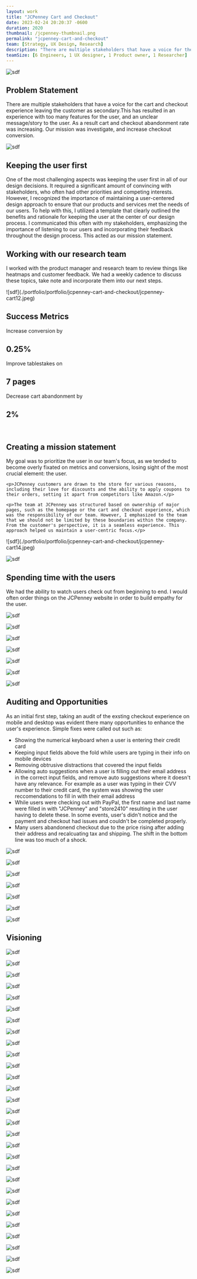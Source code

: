```yaml
---
layout: work
title: "JCPenney Cart and Checkout"
date: 2023-02-24 20:20:37 -0600
duration: 2020
thumbnail: /jcpenney-thumbnail.png
permalink: "jcpenney-cart-and-checkout"
team: [Strategy, UX Design, Research]
description: "There are multiple stakeholders that have a voice for the cart and checkout experience leaving the customer as secondary. This has resulted in an experience with too many features for the user, and an unclear message/story to the user. As a result cart and checkout abandonment rate was increasing."
teamSize: [6 Engineers, 1 UX designer, 1 Product owner, 1 Researcher]
---
```


![sdf](./portfolio/portfolio/jcpenney-cart-and-checkout/jcpenney-banner.png)

<div class="grid-6 grid-1-mobile">
  <h2>Problem Statement</h2>
  <p>There are multiple stakeholders that have a voice for the cart and checkout experience leaving the customer as secondary.This has resulted in an experience with too many features for the user, and an unclear message/story to the user. As a result cart and checkout abandonment rate was increasing. Our mission was investigate, and increase checkout conversion.</p>
</div>

<!-- ![sdf](./portfolio/portfolio/jcpenney-cart-and-checkout/jcpenney-cart4.jpeg) -->

<!-- ![sdf](./portfolio/portfolio/jcpenney-cart-and-checkout/jcpenney-cart5.jpeg) -->

![sdf](./portfolio/portfolio/jcpenney-cart-and-checkout/jcpenney-cart11.jpeg)

<div class="grid-6 grid-1-mobile">
  <h2>Keeping the user first</h2>
  <p>One of the most challenging aspects was keeping the user first in all of our design decisions. It required a significant amount of convincing with stakeholders, who often had other priorities and competing interests. However, I recognized the importance of maintaining a user-centered design approach to ensure that our products and services met the needs of our users. To help with this, I utilized a template that clearly outlined the benefits and rationale for keeping the user at the center of our design process. I communicated this often with my stakeholders, emphasizing the importance of listening to our users and incorporating their feedback throughout the design process. This acted as our mission statement.</p>
</div>

<div class="grid-6 grid-1-mobile">
  <h2>Working with our research team</h2>
  <p>I worked with the product manager and research team to review things like heatmaps and customer feedback. We had a weekly cadence to discuss these topics, take note and incorporate them into our next steps.</p>
</div>
![sdf](./portfolio/portfolio/jcpenney-cart-and-checkout/jcpenney-cart12.jpeg)

<div class="">
  <h2>Success Metrics</h2>
  <div class="grid-4">
    <div>
      <p>Increase conversion by</p>
      <h2 class="display">0.25%</h2>
    </div>
    <div>
      <p>Improve tablestakes on</p>
      <h2 class="display">7 pages</h2>
    </div>
    <div>
      <p>Decrease cart abandonment by</p>
      <h2 class="display">2%</h2>
    </div>
  </div>
</div>

<br>

<div class="grid-6 grid-1-mobile">
  <h2>Creating a mission statement</h2>
  <div>
    <p>My goal was to prioritize the user in our team's focus, as we tended to become overly fixated on metrics and conversions, losing sight of the most crucial element: the user.</p>

    <p>JCPenney customers are drawn to the store for various reasons, including their love for discounts and the ability to apply coupons to their orders, setting it apart from competitors like Amazon.</p>

    <p>The team at JCPenney was structured based on ownership of major pages, such as the homepage or the cart and checkout experience, which was the responsibility of our team. However, I emphasized to the team that we should not be limited by these boundaries within the company. From the customer's perspective, it is a seamless experience. This approach helped us maintain a user-centric focus.</p>

  </div>
</div>
![sdf](./portfolio/portfolio/jcpenney-cart-and-checkout/jcpenney-cart14.jpeg)

![sdf](./portfolio/portfolio/jcpenney-cart-and-checkout/jcpenney-cart15.jpeg)

<div class="grid-6 grid-1-mobile">
  <h2>Spending time with the users</h2>
  <p>We had the ability to watch users check out from beginning to end. I would often order things on the JCPenney website in order to build empathy for the user.</p>
</div>
<!-- ![sdf](./portfolio/portfolio/jcpenney-cart-and-checkout/jcpenney-cart16.jpeg) -->

![sdf](./portfolio/portfolio/jcpenney-cart-and-checkout/jcpenney-cart17.jpeg)

![sdf](./portfolio/portfolio/jcpenney-cart-and-checkout/jcpenney-cart18.jpeg)

![sdf](./portfolio/portfolio/jcpenney-cart-and-checkout/jcpenney-cart19.jpeg)

![sdf](./portfolio/portfolio/jcpenney-cart-and-checkout/jcpenney-cart20.jpeg)

![sdf](./portfolio/portfolio/jcpenney-cart-and-checkout/jcpenney-cart21.jpeg)

![sdf](./portfolio/portfolio/jcpenney-cart-and-checkout/jcpenney-cart22.jpeg)

![sdf](./portfolio/portfolio/jcpenney-cart-and-checkout/jcpenney-cart23.jpeg)

<div class="grid-6 grid-1-mobile">
  <h2>Auditing and Opportunities</h2>
  <p>As an initial first step, taking an audit of the exsting checkout experience on mobile and desktop was evident there many opportunities to enhance the user's experience. Simple fixes were called out such as:</p>
</div>

<div>
  <ul class="columns-2">
    <li>Showing the numerical keyboard when a user is entering their credit card</li>
    <li>Keeping input fields above the fold while users are typing in their info on mobile devices</li>
    <li>Removing obtrusive distractions that covered the input fields</li>
    <li>Allowing auto suggestions when a user is filling out their email address in the correct input fields, and remove auto suggestions where it doesn't have any relevance. For example as a user was typing in their CVV number to their credit card, the system was showing the user reccomendations to fill in with their email address</li>
    <li>While users were checking out with PayPal, the first name and last name were filled in with "JCPenney" and "store2410" resulting in the user having to delete these. In some events, user's didn't notice and the payment and checkout had issues and couldn't be completed properly.</li>
    <li>Many users abandonend checkout due to the price rising after adding their address and recalcuating tax and shipping. The shift in the bottom line was too much of a shock.</li>
  </ul>
</div>

<!-- ![sdf](./portfolio/portfolio/jcpenney-cart-and-checkout/jcpenney-cart24.jpeg) -->

![sdf](./portfolio/portfolio/jcpenney-cart-and-checkout/jcpenney-cart25.jpeg)

![sdf](./portfolio/portfolio/jcpenney-cart-and-checkout/jcpenney-cart26.jpeg)

![sdf](./portfolio/portfolio/jcpenney-cart-and-checkout/jcpenney-cart27.jpeg)

![sdf](./portfolio/portfolio/jcpenney-cart-and-checkout/jcpenney-cart28.jpeg)

![sdf](./portfolio/portfolio/jcpenney-cart-and-checkout/jcpenney-cart29.jpeg)

![sdf](./portfolio/portfolio/jcpenney-cart-and-checkout/jcpenney-cart30.jpeg)

![sdf](./portfolio/portfolio/jcpenney-cart-and-checkout/jcpenney-cart31.jpeg)

<div class="grid-6 grid-1-mobile">
  <h2>Visioning</h2>
</div>

![sdf](./portfolio/portfolio/jcpenney-cart-and-checkout/jcpenney-cart32.jpeg)

![sdf](./portfolio/portfolio/jcpenney-cart-and-checkout/jcpenney-cart33.jpeg)

![sdf](./portfolio/portfolio/jcpenney-cart-and-checkout/jcpenney-cart34.jpeg)

![sdf](./portfolio/portfolio/jcpenney-cart-and-checkout/jcpenney-cart35.jpeg)

![sdf](./portfolio/portfolio/jcpenney-cart-and-checkout/jcpenney-cart36.jpeg)

![sdf](./portfolio/portfolio/jcpenney-cart-and-checkout/jcpenney-cart37.jpeg)

![sdf](./portfolio/portfolio/jcpenney-cart-and-checkout/jcpenney-cart38.jpeg)

![sdf](./portfolio/portfolio/jcpenney-cart-and-checkout/jcpenney-cart39.jpeg)

![sdf](./portfolio/portfolio/jcpenney-cart-and-checkout/jcpenney-cart40.jpeg)

![sdf](./portfolio/portfolio/jcpenney-cart-and-checkout/jcpenney-cart41.jpeg)

![sdf](./portfolio/portfolio/jcpenney-cart-and-checkout/jcpenney-cart42.jpeg)

![sdf](./portfolio/portfolio/jcpenney-cart-and-checkout/jcpenney-cart43.jpeg)

![sdf](./portfolio/portfolio/jcpenney-cart-and-checkout/jcpenney-cart44.jpeg)

![sdf](./portfolio/portfolio/jcpenney-cart-and-checkout/jcpenney-cart45.jpeg)

![sdf](./portfolio/portfolio/jcpenney-cart-and-checkout/jcpenney-cart46.jpeg)

![sdf](./portfolio/portfolio/jcpenney-cart-and-checkout/jcpenney-cart47.jpeg)

![sdf](./portfolio/portfolio/jcpenney-cart-and-checkout/jcpenney-cart48.jpeg)

![sdf](./portfolio/portfolio/jcpenney-cart-and-checkout/jcpenney-cart49.jpeg)

![sdf](./portfolio/portfolio/jcpenney-cart-and-checkout/jcpenney-cart51.jpeg)

![sdf](./portfolio/portfolio/jcpenney-cart-and-checkout/jcpenney-cart52.jpeg)

![sdf](./portfolio/portfolio/jcpenney-cart-and-checkout/jcpenney-cart53.jpeg)

![sdf](./portfolio/portfolio/jcpenney-cart-and-checkout/jcpenney-cart54.jpeg)

![sdf](./portfolio/portfolio/jcpenney-cart-and-checkout/jcpenney-cart55.jpeg)

![sdf](./portfolio/portfolio/jcpenney-cart-and-checkout/jcpenney-cart56.jpeg)

![sdf](./portfolio/portfolio/jcpenney-cart-and-checkout/jcpenney-cart57.jpeg)

![sdf](./portfolio/portfolio/jcpenney-cart-and-checkout/jcpenney-cart58.jpeg)

![sdf](./portfolio/portfolio/jcpenney-cart-and-checkout/jcpenney-cart59.jpeg)

![sdf](./portfolio/portfolio/jcpenney-cart-and-checkout/jcpenney-cart60.jpeg)

![sdf](./portfolio/portfolio/jcpenney-cart-and-checkout/jcpenney-cart61.jpeg)

<!-- ![sdf](./portfolio/portfolio/jcpenney-cart-and-checkout/jcpenney-cart62.jpeg) -->
